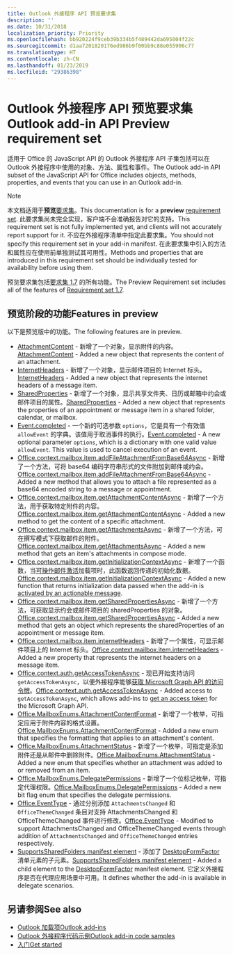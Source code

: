 ```yaml
---
title: Outlook 外接程序 API 预览要求集
description: ''
ms.date: 10/31/2018
localization_priority: Priority
ms.openlocfilehash: bb920224f9ceb39b334b5f489442da695004f22c
ms.sourcegitcommit: d1aa7201820176ed986b9f00bb9c88e055906c77
ms.translationtype: HT
ms.contentlocale: zh-CN
ms.lasthandoff: 01/23/2019
ms.locfileid: "29386398"
---
```

# <a name="outlook-add-in-api-preview-requirement-set"></a><span data-ttu-id="01072-102">Outlook 外接程序 API 预览要求集</span><span class="sxs-lookup"><span data-stu-id="01072-102">Outlook add-in API Preview requirement set</span></span>

<span data-ttu-id="01072-103">适用于 Office 的 JavaScript API 的 Outlook 外接程序 API 子集包括可以在 Outlook 外接程序中使用的对象、方法、属性和事件。</span><span class="sxs-lookup"><span data-stu-id="01072-103">The Outlook add-in API subset of the JavaScript API for Office includes objects, methods, properties, and events that you can use in an Outlook add-in.</span></span>

> [!NOTE]
> <span data-ttu-id="01072-104">本文档适用于**预览**[要求集](/office/dev/add-ins/reference/requirement-sets/outlook-api-requirement-sets)。</span><span class="sxs-lookup"><span data-stu-id="01072-104">This documentation is for a **preview** [requirement set](/office/dev/add-ins/reference/requirement-sets/outlook-api-requirement-sets).</span></span> <span data-ttu-id="01072-105">此要求集尚未完全实现，客户端不会准确报告对它的支持。</span><span class="sxs-lookup"><span data-stu-id="01072-105">This requirement set is not fully implemented yet, and clients will not accurately report support for it.</span></span> <span data-ttu-id="01072-106">不应在外接程序清单中指定此要求集。</span><span class="sxs-lookup"><span data-stu-id="01072-106">You should not specify this requirement set in your add-in manifest.</span></span> <span data-ttu-id="01072-107">在此要求集中引入的方法和属性应在使用前单独测试其可用性。</span><span class="sxs-lookup"><span data-stu-id="01072-107">Methods and properties that are introduced in this requirement set should be individually tested for availability before using them.</span></span>

<span data-ttu-id="01072-108">预览要求集包括[要求集 1.7](../requirement-set-1.7/outlook-requirement-set-1.7.md) 的所有功能。</span><span class="sxs-lookup"><span data-stu-id="01072-108">The Preview Requirement set includes all of the features of [Requirement set 1.7](../requirement-set-1.7/outlook-requirement-set-1.7.md).</span></span>

## <a name="features-in-preview"></a><span data-ttu-id="01072-109">预览阶段的功能</span><span class="sxs-lookup"><span data-stu-id="01072-109">Features in preview</span></span>

<span data-ttu-id="01072-110">以下是预览版中的功能。</span><span class="sxs-lookup"><span data-stu-id="01072-110">The following features are in preview.</span></span>

- <span data-ttu-id="01072-111">[AttachmentContent](/javascript/api/outlook/office.attachmentcontent) - 新增了一个对象，显示附件的内容。</span><span class="sxs-lookup"><span data-stu-id="01072-111">[AttachmentContent](/javascript/api/outlook/office.attachmentcontent) - Added a new object that represents the content of an attachment.</span></span>
- <span data-ttu-id="01072-112">[InternetHeaders](/javascript/api/outlook/office.internetheaders) - 新增了一个对象，显示邮件项目的 Internet 标头。</span><span class="sxs-lookup"><span data-stu-id="01072-112">[InternetHeaders](/javascript/api/outlook/office.internetheaders) - Added a new object that represents the internet headers of a message item.</span></span>
- <span data-ttu-id="01072-113">[SharedProperties](/javascript/api/outlook/office.sharedproperties) - 新增了一个对象，显示共享文件夹、日历或邮箱中约会或邮件项目的属性。</span><span class="sxs-lookup"><span data-stu-id="01072-113">[SharedProperties](/javascript/api/outlook/office.sharedproperties) - Added a new object that represents the properties of an appointment or message item in a shared folder, calendar, or mailbox.</span></span>
- <span data-ttu-id="01072-p102">[Event.completed](/javascript/api/office/office.addincommands.event#completed-options-) - 一个新的可选参数 `options`，它是具有一个有效值 `allowEvent` 的字典。该值用于取消事件的执行。</span><span class="sxs-lookup"><span data-stu-id="01072-p102">[Event.completed](/javascript/api/office/office.addincommands.event#completed-options-) - A new optional parameter `options`, which is a dictionary with one valid value `allowEvent`. This value is used to cancel execution of an event.</span></span>
- <span data-ttu-id="01072-116">[Office.context.mailbox.item.addFileAttachmentFromBase64Async](office.context.mailbox.item.md#addfileattachmentfrombase64asyncbase64file-attachmentname-options-callback) - 新增了一个方法，可将 base64 编码字符串形式的文件附加到邮件或约会。</span><span class="sxs-lookup"><span data-stu-id="01072-116">[Office.context.mailbox.item.addFileAttachmentFromBase64Async](office.context.mailbox.item.md#addfileattachmentfrombase64asyncbase64file-attachmentname-options-callback) - Added a new method that allows you to attach a file represented as a base64 encoded string to a message or appointment.</span></span>
- <span data-ttu-id="01072-117">[Office.context.mailbox.item.getAttachmentContentAsync](office.context.mailbox.item.md#getattachmentcontentasyncattachmentid-options-callback--attachmentcontentjavascriptapioutlookofficeattachmentcontent) - 新增了一个方法，用于获取特定附件的内容。</span><span class="sxs-lookup"><span data-stu-id="01072-117">[Office.context.mailbox.item.getAttachmentContentAsync](office.context.mailbox.item.md#getattachmentcontentasyncattachmentid-options-callback--attachmentcontentjavascriptapioutlookofficeattachmentcontent) - Added a new method to get the content of a specific attachment.</span></span>
- <span data-ttu-id="01072-118">[Office.context.mailbox.item.getAttachmentsAsync](office.context.mailbox.item.md#getattachmentsasyncoptions-callback--arrayattachmentdetailsjavascriptapioutlookofficeattachmentdetails) - 新增了一个方法，可在撰写模式下获取邮件的附件。</span><span class="sxs-lookup"><span data-stu-id="01072-118">[Office.context.mailbox.item.getAttachmentsAsync](office.context.mailbox.item.md#getattachmentsasyncoptions-callback--arrayattachmentdetailsjavascriptapioutlookofficeattachmentdetails) - Added a new method that gets an item's attachments in compose mode.</span></span>
- <span data-ttu-id="01072-119">[Office.context.mailbox.item.getInitializationContextAsync](office.context.mailbox.item.md#getinitializationcontextasyncoptions-callback) - 新增了一个函数，当[可操作邮件激活](https://docs.microsoft.com/outlook/actionable-messages/invoke-add-in-from-actionable-message)加载项时，此函数返回传递的初始化数据。</span><span class="sxs-lookup"><span data-stu-id="01072-119">[Office.context.mailbox.item.getInitializationContextAsync](office.context.mailbox.item.md#getinitializationcontextasyncoptions-callback) - Added a new function that returns initialization data passed when the add-in is [activated by an actionable message](https://docs.microsoft.com/outlook/actionable-messages/invoke-add-in-from-actionable-message).</span></span>
- <span data-ttu-id="01072-120">[Office.context.mailbox.item.getSharedPropertiesAsync](office.context.mailbox.item.md#getsharedpropertiesasyncoptions-callback) - 新增了一个方法，可获取显示约会或邮件项目的 sharedProperties 的对象。</span><span class="sxs-lookup"><span data-stu-id="01072-120">[Office.context.mailbox.item.getSharedPropertiesAsync](office.context.mailbox.item.md#getsharedpropertiesasyncoptions-callback) - Added a new method that gets an object which represents the sharedProperties of an appointment or message item.</span></span>
- <span data-ttu-id="01072-121">[Office.context.mailbox.item.internetHeaders](office.context.mailbox.item.md#internetheaders-internetheadersjavascriptapioutlookofficeinternetheaders) - 新增了一个属性，可显示邮件项目上的 Internet 标头。</span><span class="sxs-lookup"><span data-stu-id="01072-121">[Office.context.mailbox.item.internetHeaders](office.context.mailbox.item.md#internetheaders-internetheadersjavascriptapioutlookofficeinternetheaders) - Added a new property that represents the internet headers on a message item.</span></span>
- <span data-ttu-id="01072-122">[Office.context.auth.getAccessTokenAsync](https://docs.microsoft.com/office/dev/add-ins/develop/sso-in-office-add-ins#sso-api-reference) - 现已开始支持访问 `getAccessTokenAsync`，以便外接程序能够[获取 Microsoft Graph API 的访问令牌](https://docs.microsoft.com/outlook/add-ins/authenticate-a-user-with-an-sso-token)。</span><span class="sxs-lookup"><span data-stu-id="01072-122">[Office.context.auth.getAccessTokenAsync](https://docs.microsoft.com/office/dev/add-ins/develop/sso-in-office-add-ins#sso-api-reference) - Added access to `getAccessTokenAsync`, which allows add-ins to [get an access token](https://docs.microsoft.com/outlook/add-ins/authenticate-a-user-with-an-sso-token) for the Microsoft Graph API.</span></span>
- <span data-ttu-id="01072-123">[Office.MailboxEnums.AttachmentContentFormat](/javascript/api/outlook/office.mailboxenums.attachmentcontentformat) - 新增了一个枚举，可指定应用于附件内容的格式设置。</span><span class="sxs-lookup"><span data-stu-id="01072-123">[Office.MailboxEnums.AttachmentContentFormat](/javascript/api/outlook/office.mailboxenums.attachmentcontentformat) - Added a new enum that specifies the formatting that applies to an attachment's content.</span></span>
- <span data-ttu-id="01072-124">[Office.MailboxEnums.AttachmentStatus](/javascript/api/outlook/office.mailboxenums.attachmentstatus) - 新增了一个枚举，可指定是添加附件还是从邮件中删除附件。</span><span class="sxs-lookup"><span data-stu-id="01072-124">[Office.MailboxEnums.AttachmentStatus](/javascript/api/outlook/office.mailboxenums.attachmentstatus) - Added a new enum that specifies whether an attachment was added to or removed from an item.</span></span>
- <span data-ttu-id="01072-125">[Office.MailboxEnums.DelegatePermissions](/javascript/api/outlook/office.mailboxenums.delegatepermissions) - 新增了一个位标记枚举，可指定代理权限。</span><span class="sxs-lookup"><span data-stu-id="01072-125">[Office.MailboxEnums.DelegatePermissions](/javascript/api/outlook/office.mailboxenums.delegatepermissions) - Added a new bit flag enum that specifies the delegate permissions.</span></span>
- <span data-ttu-id="01072-126">[Office.EventType](/javascript/api/office/office.eventtype) - 通过分别添加 `AttachmentsChanged` 和 `OfficeThemeChanged` 条目对支持 AttachmentsChanged 和 OfficeThemeChanged 事件进行修改。</span><span class="sxs-lookup"><span data-stu-id="01072-126">[Office.EventType](/javascript/api/office/office.eventtype) - Modified to support AttachmentsChanged and OfficeThemeChanged events through addition of `AttachmentsChanged` and `OfficeThemeChanged` entries respectively.</span></span>
- <span data-ttu-id="01072-127">[SupportsSharedFolders manifest element](../../manifest/supportssharedfolders.md) - 添加了 [DesktopFormFactor](../../manifest/desktopformfactor.md) 清单元素的子元素。</span><span class="sxs-lookup"><span data-stu-id="01072-127">[SupportsSharedFolders manifest element](../../manifest/supportssharedfolders.md) - Added a child element to the [DesktopFormFactor](../../manifest/desktopformfactor.md) manifest element.</span></span> <span data-ttu-id="01072-128">它定义外接程序是否在代理应用场景中可用。</span><span class="sxs-lookup"><span data-stu-id="01072-128">It defines whether the add-in is available in delegate scenarios.</span></span>

## <a name="see-also"></a><span data-ttu-id="01072-129">另请参阅</span><span class="sxs-lookup"><span data-stu-id="01072-129">See also</span></span>

- [<span data-ttu-id="01072-130">Outlook 加载项</span><span class="sxs-lookup"><span data-stu-id="01072-130">Outlook add-ins</span></span>](https://docs.microsoft.com/outlook/add-ins/)
- [<span data-ttu-id="01072-131">Outlook 外接程序代码示例</span><span class="sxs-lookup"><span data-stu-id="01072-131">Outlook add-in code samples</span></span>](https://developer.microsoft.com/outlook/gallery/?filterBy=Outlook,Samples,Add-ins)
- [<span data-ttu-id="01072-132">入门</span><span class="sxs-lookup"><span data-stu-id="01072-132">Get started</span></span>](https://docs.microsoft.com/outlook/add-ins/quick-start)
